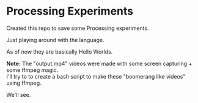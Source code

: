 # Processing Experiments

Created this repo to save some Processing experiments.

Just playing around with the language.

As of now they are basically Hello Worlds.

**Note:** The "output.mp4" vídeos were made with some screen capturing + some ffmpeg magic.\
I'll try to to create a bash script to make these "boomerang like videos" using ffmpeg.

We'll see.